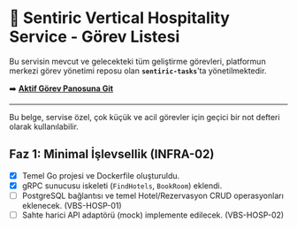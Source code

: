 # 🏨 Sentiric Vertical Hospitality Service - Görev Listesi

Bu servisin mevcut ve gelecekteki tüm geliştirme görevleri, platformun merkezi görev yönetimi reposu olan **`sentiric-tasks`**'ta yönetilmektedir.

➡️ **[Aktif Görev Panosuna Git](https://github.com/sentiric/sentiric-tasks/blob/main/TASKS.md)**

---
Bu belge, servise özel, çok küçük ve acil görevler için geçici bir not defteri olarak kullanılabilir.

## Faz 1: Minimal İşlevsellik (INFRA-02)
- [x] Temel Go projesi ve Dockerfile oluşturuldu.
- [x] gRPC sunucusu iskeleti (`FindHotels`, `BookRoom`) eklendi.
- [ ] PostgreSQL bağlantısı ve temel Hotel/Rezervasyon CRUD operasyonları eklenecek. (VBS-HOSP-01)
- [ ] Sahte harici API adaptörü (mock) implemente edilecek. (VBS-HOSP-02)